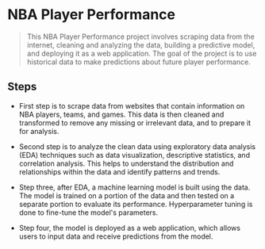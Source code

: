 # NBA Player Performance
>This NBA Player Performance project involves scraping data from the internet, cleaning and analyzing the data, building a predictive model, and deploying it as a web application. The goal of the project is to use historical data to make predictions about future player performance.

## Steps

- First step is to scrape data from websites that contain information on NBA players, teams, and games. This data is then cleaned and transformed to remove any missing or irrelevant data, and to prepare it for analysis.

- Second step is to analyze the clean data using exploratory data analysis (EDA) techniques such as data visualization, descriptive statistics, and correlation analysis. This helps to understand the distribution and relationships within the data and identify patterns and trends.

- Step three, after EDA, a machine learning model is built using the data. The model is trained on a portion of the data and then tested on a separate portion to evaluate its performance. Hyperparameter tuning is done to fine-tune the model's parameters.

- Step four, the model is deployed as a web application, which allows users to input data and receive predictions from the model.
